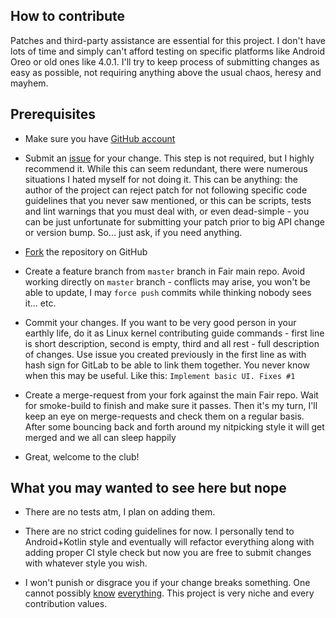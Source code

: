 How to contribute
-----------------

Patches and third-party assistance are essential for this project. I don't have lots of time
and simply can't afford testing on specific platforms like Android Oreo or old ones like 4.0.1.
I'll try to keep process of submitting changes as easy as possible, not requiring anything above the usual
chaos, heresy and mayhem.

Prerequisites
-------------

* Make sure you have [GitHub account](https://github.com/join?source=header-home)

* Submit an [issue](https://github.com/GoodKitties/Fair/issues/new) for your change. This step is not required, but I highly recommend it.
  While this can seem redundant, there were numerous situations I hated myself for not
  doing it. This can be anything: the author of the project can reject patch for not
  following specific code guidelines that you never saw mentioned, or this can be scripts,
  tests and lint warnings that you must deal with, or even dead-simple - you can be just
  unfortunate for submitting your patch prior to big API change or version bump.
  So... just ask, if you need anything.

* [Fork](https://github.com/GoodKitties/Fair/issues#fork-destination-box) the repository on GitHub

* Create a feature branch from `master` branch in Fair main repo. Avoid working
  directly on `master` branch - conflicts may arise, you won't be able to update,
  I may `force push` commits while thinking nobody sees it... etc.

* Commit your changes. If you want to be very good person in your earthly life,
  do it as Linux kernel contributing guide commands - first line is short
  description, second is empty, third and all rest - full description of
  changes. Use issue you created previously in the first line as with hash sign
  for GitLab to be able to link them together. You never know when this may be
  useful. Like this: `Implement basic UI. Fixes #1`

* Create a merge-request from your fork against the main Fair repo. Wait for
  smoke-build to finish and make sure it passes. Then it's my turn, I'll keep an eye
  on merge-requests and check them on a regular basis. After some bouncing back and
  forth around my nitpicking style it will get merged and we all can sleep happily

* Great, welcome to the club!

What you may wanted to see here but nope
--------------------------------------

* There are no tests atm, I plan on adding them.

* There are no strict coding guidelines for now. I personally tend to Android+Kotlin style
  and eventually will refactor everything along with adding proper CI style check
  but now you are free to submit changes with whatever style you wish.

* I won't punish or disgrace you if your change breaks something. One cannot
  possibly [know](https://lkml.org/lkml/2004/12/20/255) [everything](http://catb.org/esr/writings/unix-koans/zealot.html). This project is very niche and every
  contribution values.



